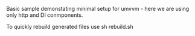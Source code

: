 Basic sample demonstating minimal setup for umvvm - here we are using only http and DI conmponents.

To quickly rebuild generated files use sh rebuild.sh
